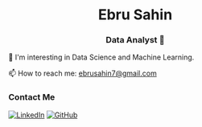 
<!---
ebRu-sahin0/ebRu-sahin0 is a ✨ special ✨ repository because its `README.md` (this file) appears on your GitHub profile.
You can click the Preview link to take a look at your changes.
--->
<h1 align="center">Ebru Sahin</h1>
<h3 align="center"> Data Analyst   🚀 </h3>

 🌱 I'm interesting in Data Science and Machine Learning.

 📫 How to reach me: ebrusahin7@gmail.com

### Contact Me
[![LinkedIn](https://img.shields.io/badge/linkedin-%230077B5.svg?style=for-the-badge&logo=linkedin&logoColor=white)](https://www.linkedin.com/in/ebru-sahin-b4926228/)
[![GitHub](https://img.shields.io/badge/github-%23121011.svg?style=for-the-badge&logo=github&logoColor=white)](https://github.com/ebRu-sahin0)
